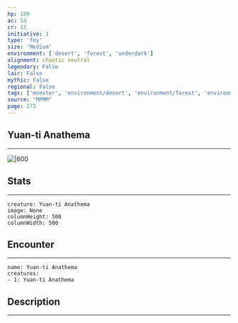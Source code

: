 ```yaml
---
hp: 189
ac: 14
cr: 12
initiative: 1
type: 'fey'    
size: 'Medium'
environment: ['desert', 'forest', 'underdark']
alignment: chaotic neutral
legendary: False
lair: False
mythic: False
regional: False
tags: ['monster', 'environment/desert', 'environment/forest', 'environment/underdark']
source: "MPMM"
page: 272
---
```


## Yuan-ti Anathema
---

![|600](D:/Program%20Files/5e.tools/img/bestiary/MPMM/Yuan-ti%20Anathema.webp)

## Stats
---

```statblock
creature: Yuan-ti Anathema
image: None
columnHeight: 500
columnWidth: 500
```

## Encounter
---

```encounter-table
name: Yuan-ti Anathema
creatures:
- 1: Yuan-ti Anathema
```

## Description
---




